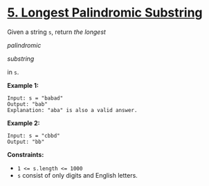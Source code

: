# [5. Longest Palindromic Substring](https://leetcode.com/problems/longest-palindromic-substring)

Given a string `s`, return _the longest_

_palindromic_

_substring_

 in `s`.

**Example 1:**

```
Input: s = "babad"
Output: "bab"
Explanation: "aba" is also a valid answer.

```

**Example 2:**

```
Input: s = "cbbd"
Output: "bb"

```

**Constraints:**

- `1 <= s.length <= 1000`
- `s` consist of only digits and English letters.